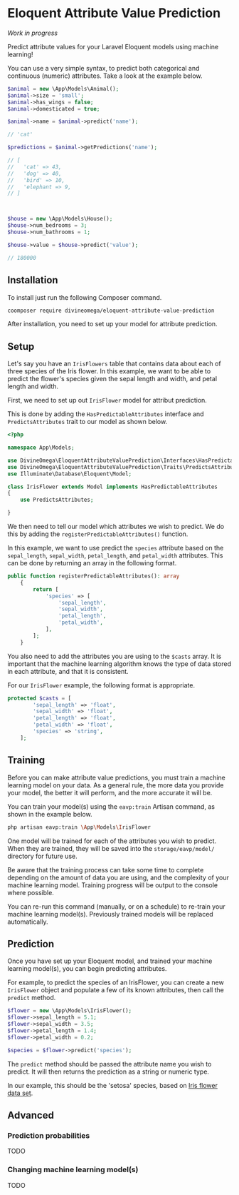 # Eloquent Attribute Value Prediction

*Work in progress*

Predict attribute values for your Laravel Eloquent models using machine learning!

You can use a very simple syntax, to predict both categorical and continuous (numeric) attributes.
Take a look at the example below.

```php
$animal = new \App\Models\Animal();
$animal->size = 'small';
$animal->has_wings = false;
$animal->domesticated = true;

$animal->name = $animal->predict('name');

// 'cat'

$predictions = $animal->getPredictions('name');

// [
//   'cat' => 43,
//   'dog' => 40,
//   'bird' => 10,
//   'elephant => 9,
// ]



$house = new \App\Models\House();
$house->num_bedrooms = 3;
$house->num_bathrooms = 1;

$house->value = $house->predict('value');

// 180000
```

## Installation

To install just run the following Composer command.

```bash
coomposer require divineomega/eloquent-attribute-value-prediction
```

After installation, you need to set up your model for attribute prediction.

## Setup

Let's say you have an `IrisFlowers` table that contains data about each of 
three species of the Iris flower. In this example, we want to be able to 
predict the flower's species given the sepal length and width, and 
petal length and width.

First, we need to set up out `IrisFlower` model for attribut prediction.

This is done by adding the `HasPredictableAttributes` interface and 
`PredictsAttributes` trait to our model as shown below.

```php
<?php

namespace App\Models;

use DivineOmega\EloquentAttributeValuePrediction\Interfaces\HasPredictableAttributes;
use DivineOmega\EloquentAttributeValuePrediction\Traits\PredictsAttributes;
use Illuminate\Database\Eloquent\Model;

class IrisFlower extends Model implements HasPredictableAttributes
{
    use PredictsAttributes;

}
``` 

We then need to tell our model which attributes we wish to predict. We do this
by adding the `registerPredictableAttributes()` function. 

In this example, we want to use predict the `species` attribute based on the 
`sepal_length`, `sepal_width`, `petal_length`, and `petal_width` attributes.
This can be done by returning an array in the following format.

```php
public function registerPredictableAttributes(): array
    {
        return [
            'species' => [
                'sepal_length',
                'sepal_width',
                'petal_length',
                'petal_width',
            ],
        ];
    }
```

You also need to add the attributes you are using to the `$casts` array. 
It is important that the machine learning algorithm knows the type of data
stored in each attribute, and that it is consistent.

For our `IrisFlower` example, the following format is appropriate.

```php
protected $casts = [
        'sepal_length' => 'float',
        'sepal_width' => 'float',
        'petal_length' => 'float',
        'petal_width' => 'float',
        'species' => 'string',
    ];
``` 

## Training

Before you can make attribute value predictions, you must train a machine 
learning model on your data. As a general rule, the more data you provide
your model, the better it will perform, and the more accurate it will be.

You can train your model(s) using the `eavp:train` Artisan command, as shown
in the example below.

```bash
php artisan eavp:train \App\Models\IrisFlower
```

One model will be trained for each of the attributes you wish to predict. When
they are trained, they will be saved into the `storage/eavp/model/` directory
for future use.

Be aware that the training process can take some time to complete depending 
on the amount of data you are using, and the complexity of your machine 
learning model. Training progress will be output to the console where possible.

You can re-run this command (manually, or on a schedule) to re-train your 
machine learning model(s). Previously trained models will be replaced 
automatically. 

## Prediction

Once you have set up your Eloquent model, and trained your machine learning 
model(s), you can begin predicting attributes.

For example, to predict the species of an IrisFlower, you can create a new
`IrisFlower` object and populate a few of its known attributes, then call the
`predict` method.

```php
$flower = new \App\Models\IrisFlower();
$flower->sepal_length = 5.1;
$flower->sepal_width = 3.5;
$flower->petal_length = 1.4;
$flower->petal_width = 0.2;

$species = $flower->predict('species');  
```

The `predict` method should be passed the attribute name you wish to predict.
It will then returns the prediction as a string or numeric type. 

In our example, this should be the 'setosa'
species, based on [Iris flower data set](https://en.wikipedia.org/wiki/Iris_flower_data_set).

## Advanced

### Prediction probabilities

TODO

### Changing machine learning model(s)

TODO